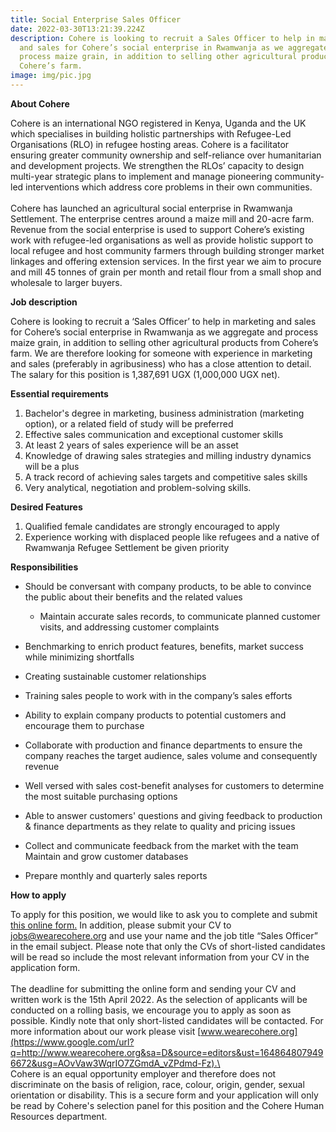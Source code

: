 ```yaml
---
title: Social Enterprise Sales Officer
date: 2022-03-30T13:21:39.224Z
description: Cohere is looking to recruit a Sales Officer to help in marketing
  and sales for Cohere’s social enterprise in Rwamwanja as we aggregate and
  process maize grain, in addition to selling other agricultural products from
  Cohere’s farm.
image: img/pic.jpg
---
```

**About Cohere**

Cohere is an international NGO registered in Kenya, Uganda and the UK which specialises in building holistic partnerships with Refugee-Led Organisations (RLO) in refugee hosting areas. Cohere is a facilitator ensuring greater community ownership and self-reliance over humanitarian and development projects. We strengthen the RLOs’ capacity to design multi-year strategic plans to implement and manage pioneering community-led interventions which address core problems in their own communities.\
\
Cohere has launched an agricultural social enterprise in Rwamwanja Settlement. The enterprise centres around a maize mill and 20-acre farm. Revenue from the social enterprise is used to support Cohere’s existing work with refugee-led organisations as well as provide holistic support to local refugee and host community farmers through building stronger market linkages and offering extension services. In the first year we aim to procure and mill 45 tonnes of grain per month and retail flour from a small shop and wholesale to larger buyers.

**Job description**

Cohere is looking to recruit a ‘Sales Officer’ to help in marketing and sales for Cohere’s social enterprise in Rwamwanja as we aggregate and process maize grain, in addition to selling other agricultural products from Cohere’s farm. We are therefore looking for someone with experience in marketing and sales (preferably in agribusiness) who has a close attention to detail. The salary for this position is 1,387,691 UGX (1,000,000 UGX net).

**Essential requirements**

1. Bachelor's degree in marketing, business administration (marketing option), or a related field of study will be preferred
2. Effective sales communication and exceptional customer skills
3. At least 2 years of sales experience will be an asset
4. Knowledge of drawing sales strategies and milling industry dynamics will be a plus
5. A track record of achieving sales targets and competitive sales skills
6. Very analytical, negotiation and problem-solving skills.

**Desired Features**

1. Qualified female candidates are strongly encouraged to apply
2. Experience working with displaced people like refugees and a native of Rwamwanja Refugee Settlement be given priority

**Responsibilities**

* Should be conversant with company products, to be able to convince the public about their benefits and the related values

  * Maintain accurate sales records, to communicate planned customer visits, and addressing customer complaints
* Benchmarking to enrich product features, benefits, market success while minimizing shortfalls
* Creating sustainable customer relationships
* Training sales people to work with in the company’s sales efforts
* Ability to explain company products to potential customers and encourage them to purchase
* Collaborate with production and finance departments to ensure the company reaches the target audience, sales volume and consequently revenue
* Well versed with sales cost-benefit analyses for customers to determine the most suitable purchasing options
* Able to answer customers' questions and giving feedback to production & finance departments as they relate to quality and pricing issues
* Collect and communicate feedback from the market with the team\
  Maintain and grow customer databases
* Prepare monthly and quarterly sales reports

**How to apply**

To apply for this position, we would like to ask you to complete and submit [this online form.](https://docs.google.com/forms/d/1ZTi2W6YPVhLdlww_Tgzn5LfbjAb_P37h4rVBTb984dc/viewform?ts=6242f961&edit_requested=true) In addition, please submit your CV to [jobs@wearecohere.org](mailto:jobs@xavierproject.org) and use your name and the job title “Sales Officer” in the email subject. Please note that only the CVs of short-listed candidates will be read so include the most relevant information from your CV in the application form.\
\
The deadline for submitting the online form and sending your CV and written work is the 15th April 2022. As the selection of applicants will be conducted on a rolling basis, we encourage you to apply as soon as possible. Kindly note that only short-listed candidates will be contacted. For more information about our work please visit [www.wearecohere.org](https://www.google.com/url?q=http://www.wearecohere.org&sa=D&source=editors&ust=1648648079496672&usg=AOvVaw3WqrIO7ZGmdA_vZPdmd-Fz).\
\
Cohere is an equal opportunity employer and therefore does not discriminate on the basis of religion, race, colour, origin, gender, sexual orientation or disability. This is a secure form and your application will only be read by Cohere's selection panel for this position and the Cohere Human Resources department.